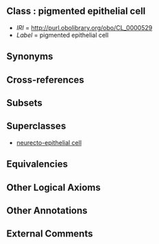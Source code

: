 
## Class : pigmented epithelial cell

 * *IRI* = http://purl.obolibrary.org/obo/CL_0000529
 * *Label* = pigmented epithelial cell

## Synonyms


## Cross-references


## Subsets


## Superclasses

 * [neurecto-epithelial cell](../../CL/10/CL_0000710.md)

## Equivalencies


## Other Logical Axioms


## Other Annotations


## External Comments

